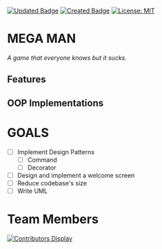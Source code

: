 [![Updated Badge](https://badges.pufler.dev/updated/thanhhoann/megaman)](https://badges.pufler.dev) [![Created Badge](https://badges.pufler.dev/created/thanhhoann/megaman)](https://badges.pufler.dev) [![License: MIT](https://img.shields.io/badge/License-MIT-yellow.svg)](https://opensource.org/licenses/MIT)

# MEGA MAN 
_A game that everyone knows but it sucks._

## Features

## OOP Implementations

# GOALS
- [ ] Implement Design Patterns
     - [ ] Command 
     - [ ] Decorator
- [ ] Design and implement a welcome screen
- [ ] Reduce codebase's size
- [ ] Write UML

# Team Members
[![Contributors Display](https://badges.pufler.dev/contributors/thanhhoann/megaman?size=80&padding=10&bots=true)](https://badges.pufler.dev)
